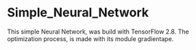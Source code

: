 # Simple_Neural_Network
<p>This simple Neural Network, was build with TensorFlow 2.8. The optimization process, is made with its module gradientape.</p>
